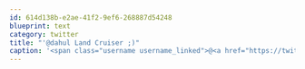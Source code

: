 ```yaml
---
id: 614d138b-e2ae-41f2-9ef6-268887d54248
blueprint: text
category: twitter
title: "'@dahul Land Cruiser ;)"
caption: '<span class="username username_linked">@<a href="https://twitter.com/dahul" title="Darren Hull (dahul)">dahul</a></span> Land Cruiser ;)'
---
```


